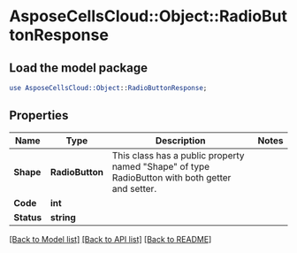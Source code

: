 # AsposeCellsCloud::Object::RadioButtonResponse 

## Load the model package
```perl
use AsposeCellsCloud::Object::RadioButtonResponse;
```

## Properties
Name | Type | Description | Notes
------------ | ------------- | ------------- | -------------
**Shape** | **RadioButton** | This class has a public property named "Shape" of type RadioButton with both getter and setter. |
**Code** | **int** |  |
**Status** | **string** |  |  

[[Back to Model list]](../README.md#documentation-for-models) [[Back to API list]](../README.md#documentation-for-api-endpoints) [[Back to README]](../README.md)

